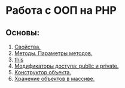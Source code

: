 <h1>Работа с ООП на PHP</h1>
<h2>Основы:</h2>
<ol>
    <li>
        <a href="https://clck.ru/KYdxK">
            Свойства.
        </a>
    </li>
    <li>
        <a href="">
            Методы. Параметры методов.
        </a>
    </li>
    <li>
        <a href="https://clck.ru/KYe4S">
            this
        </a>
    </li>
    <li>
        <a href="https://clck.ru/KYe5j">
            Модификаторы доступа: public и private.
        </a>
    </li>
    <li>
        <a href="https://clck.ru/KYe8e">
            Конструктор объекта.
        </a>
    </li>
    <li>
        <a href="https://clck.ru/KYe9T">
            Хранение объектов в массиве.
        </a>
    </li>
</ol>